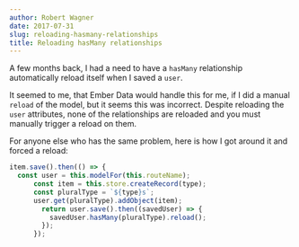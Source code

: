 ```yaml
---
author: Robert Wagner
date: 2017-07-31
slug: reloading-hasmany-relationships
title: Reloading hasMany relationships
---
```


A few months back, I had a need to have a `hasMany` relationship automatically reload itself when I saved a `user`.

It seemed to me, that Ember Data would handle this for me, if I did a manual `reload` of the model, but it seems this was incorrect. Despite reloading the `user` attributes, none of the relationships are reloaded and you must manually trigger a reload on them.

For anyone else who has the same problem, here is how I got around it and forced a reload:

```javascript
item.save().then(() => {
  const user = this.modelFor(this.routeName);
      const item = this.store.createRecord(type);
      const pluralType = `${type}s`;
      user.get(pluralType).addObject(item);
        return user.save().then((savedUser) => {
          savedUser.hasMany(pluralType).reload();
        });
      });
```

